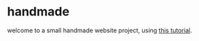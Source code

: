 # handmade

welcome to a small handmade website project, using [this tutorial](https://mylightwebsite.kevq.uk/steps/step01/).
